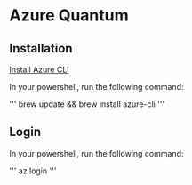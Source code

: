 # Azure Quantum

## Installation

[Install Azure CLI](https://learn.microsoft.com/en-us/cli/azure/install-azure-cli-macos#install-with-homebrew)

In your powershell, run the following command:

'''
brew update && brew install azure-cli
'''

## Login

In your powershell, run the following command:

'''
az login
'''
